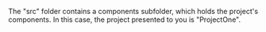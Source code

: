 The "src" folder contains a components subfolder, which holds the project's components. In this case, the project presented to you is "ProjectOne".
